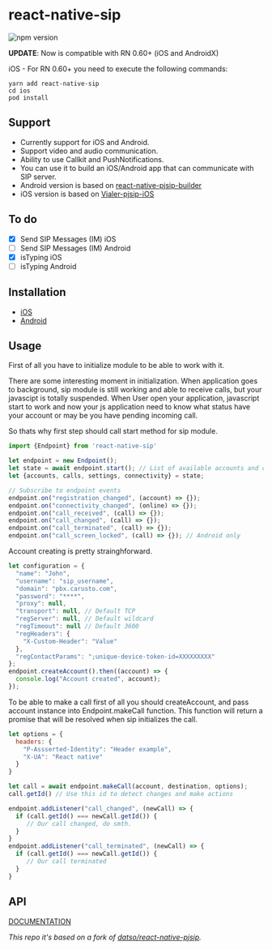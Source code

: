 

# react-native-sip
![npm version](https://badge.fury.io/js/react-native-sip.svg)

**UPDATE**: Now is compatible with RN 0.60+ (iOS and AndroidX)

iOS - For RN 0.60+ you need to execute the following commands:

    yarn add react-native-sip
    cd ios
    pod install


## Support
- Currently support for iOS and Android.  
- Support video and audio communication.
- Ability to use Callkit and PushNotifications.
- You can use it to build an iOS/Android app that can communicate with SIP server.
- Android version is based on [react-native-pjsip-builder](https://github.com/datso/react-native-pjsip-builder)
- iOS version is based on [Vialer-pjsip-iOS](https://github.com/VoIPGRID/Vialer-pjsip-iOS)

## To do

 - [x] Send SIP Messages (IM) iOS
 - [ ] Send SIP Messages (IM) Android
 -  [x] isTyping iOS
 - [ ] isTyping Android

## Installation

- [iOS](https://github.com/florindumitru/react-native-sip/blob/master/docs/installation_ios.md)
- [Android](https://github.com/florindumitru/react-native-sip/blob/master/docs/installation_android.md)

## Usage

First of all you have to initialize module to be able to work with it.

There are some interesting moment in initialization.
When application goes to background, sip module is still working and able to receive calls, but your javascipt is totally suspended.
When User open your application, javascript start to work and now your js application need to know what status have your account or may be you have pending incoming call.

So thats why first step should call start method for sip module.

```javascript
import {Endpoint} from 'react-native-sip'

let endpoint = new Endpoint();
let state = await endpoint.start(); // List of available accounts and calls when RN context is started, could not be empty because Background service is working on Android
let {accounts, calls, settings, connectivity} = state;

// Subscribe to endpoint events
endpoint.on("registration_changed", (account) => {});
endpoint.on("connectivity_changed", (online) => {});
endpoint.on("call_received", (call) => {});
endpoint.on("call_changed", (call) => {});
endpoint.on("call_terminated", (call) => {});
endpoint.on("call_screen_locked", (call) => {}); // Android only
```

Account creating is pretty strainghforward.

```javascript
let configuration = {
  "name": "John",
  "username": "sip_username",
  "domain": "pbx.carusto.com",
  "password": "****",
  "proxy": null,
  "transport": null, // Default TCP
  "regServer": null, // Default wildcard
  "regTimeout": null // Default 3600
  "regHeaders": {
    "X-Custom-Header": "Value"
  },
  "regContactParams": ";unique-device-token-id=XXXXXXXXX"
};
endpoint.createAccount().then((account) => {
  console.log("Account created", account);
});

```

To be able to make a call first of all you should createAccount, and pass account instance into Endpoint.makeCall function.
This function will return a promise that will be resolved when sip initializes the call.

```javascript
let options = {
  headers: {
    "P-Assserted-Identity": "Header example",
    "X-UA": "React native"
  }
}

let call = await endpoint.makeCall(account, destination, options);
call.getId() // Use this id to detect changes and make actions

endpoint.addListener("call_changed", (newCall) => {
  if (call.getId() === newCall.getId()) {
     // Our call changed, do smth.
  }
}
endpoint.addListener("call_terminated", (newCall) => {
  if (call.getId() === newCall.getId()) {
     // Our call terminated
  }
}
```

## API

[DOCUMENTATION](https://florindumitru.github.io/react-native-sip/)




*This repo it's based on a fork of [datso/react-native-pjsip](https://github.com/datso/react-native-pjsip).* 

